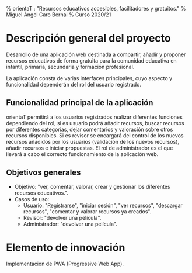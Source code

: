 % orientaT : "Recursos educativos accesibles, facilitadores y gratuitos."
% Miguel Ángel Caro Bernal
% Curso 2020/21

# Descripción general del proyecto

Desarrollo de una aplicación web destinada a compartir, añadir y proponer recursos educativos
de forma gratuita para la comunidad educativa en infantil, primaria, secundaria y formación profesional.

La aplicación consta de varias interfaces principales, cuyo aspecto y funcionalidad dependerán del rol del usuario registrado.

## Funcionalidad principal de la aplicación

orientaT permitirá a los usuarios registrados realizar diferentes funciones dependiendo del rol, si es usuario podrá añadir recursos, buscar recursos por diferentes categorías, dejar comentarios y valoración sobre otros recursos disponibles.
Si es revisor se encargará del control de los nuevos recursos añadidos por los usuarios (validación de los nuevos recursos), añadir recursos e iniciar propuestas.
El rol de administrador es el que llevará a cabo el correcto funcionamiento de la aplicación web. 


## Objetivos generales

* Objetivo: "ver, comentar, valorar, crear y gestionar los diferentes recursos educativos.".
* Casos de uso: 
    * Usuario: "Registrarse", "iniciar sesión", "ver recursos", "descargar recursos", "comentar y valorar recursos ya creados".
    * Revisor: "devolver una película".
    * Administrador: "devolver una película".

# Elemento de innovación

Implementacion de PWA (Progressive Web App).
